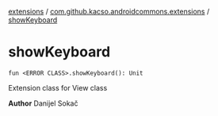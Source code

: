 [extensions](../index.md) / [com.github.kacso.androidcommons.extensions](index.md) / [showKeyboard](.)

# showKeyboard

`fun <ERROR CLASS>.showKeyboard(): Unit`

Extension class for View class

**Author**
Danijel Sokač

